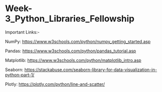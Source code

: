 # Week-3_Python_Libraries_Fellowship
Important Links:-

NumPy: https://www.w3schools.com/python/numpy_getting_started.asp

Pandas: https://www.w3schools.com/python/pandas_tutorial.asp

Matplotlib: https://www.w3schools.com/python/matplotlib_intro.asp

Seaborn: https://stackabuse.com/seaborn-library-for-data-visualization-in-python-part-1/

Plotly: https://plotly.com/python/line-and-scatter/
